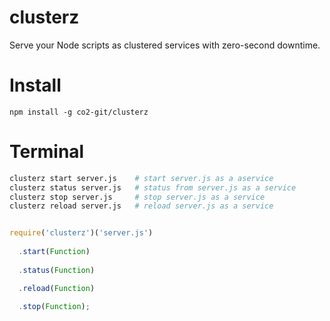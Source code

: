 clusterz
=======

Serve your Node scripts as clustered services with zero-second downtime.

# Install

    npm install -g co2-git/clusterz

# Terminal

```bash
clusterz start server.js    # start server.js as a aservice
clusterz status server.js   # status from server.js as a service
clusterz stop server.js     # stop server.js as a service
clusterz reload server.js   # reload server.js as a service
```

```js

require('clusterz')('server.js')
  
  .start(Function)
  
  .status(Function)

  .reload(Function)

  .stop(Function);
```

